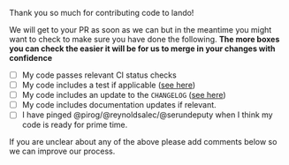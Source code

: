 Thank you so much for contributing code to lando!

We will get to your PR as soon as we can but in the meantime you might want to
check to make sure you have done the following. **The more boxes you can check
the easier it will be for us to merge in your changes with confidence**

- [ ] My code passes relevant CI status checks
- [ ] My code includes a test if applicable ([see here](https://docs.devwithlando.io/dev/testing.html))
- [ ] My code includes an update to the `CHANGELOG` ([see here](https://github.com/kalabox/lando/tree/master/docs/changelog))
- [ ] My code includes documentation updates if relevant.
- [ ] I have pinged @pirog/@reynoldsalec/@serundeputy when I think my code is ready for prime time.

If you are unclear about any of the above please add comments below so we can
improve our process.
